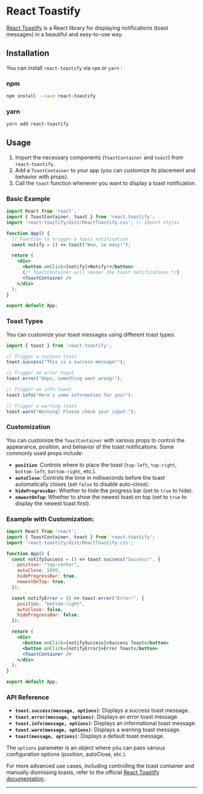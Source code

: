 # React Toastify

[React Toastify](https://github.com/fkhadra/react-toastify) is a React library for displaying notifications (toast messages) in a beautiful and easy-to-use way.

## Installation

You can install `react-toastify` via `npm` or `yarn` :

### npm

```bash
npm install --save react-toastify
```

### yarn

```bash
yarn add react-toastify
```

## Usage

1. Import the necessary components (`ToastContainer` and `toast`) from `react-toastify`.
2. Add a `ToastContainer` to your app (you can customize its placement and behavior with props).
3. Call the `toast` function whenever you want to display a toast notification.

### Basic Example

```jsx
import React from 'react';
import { ToastContainer, toast } from 'react-toastify';
import 'react-toastify/dist/ReactToastify.css'; // Import styles

function App() {
  // Function to trigger a toast notification
  const notify = () => toast("Wow, so easy!");

  return (
    <div>
      <button onClick={notify}>Notify!</button>
      {/* ToastContainer will render the toast notifications */}
      <ToastContainer />
    </div>
  );
}

export default App;
```

### Toast Types

You can customize your toast messages using different toast types:

```jsx
import { toast } from 'react-toastify';

// Trigger a success toast
toast.success("This is a success message!");

// Trigger an error toast
toast.error("Oops, something went wrong!");

// Trigger an info toast
toast.info("Here's some information for you!");

// Trigger a warning toast
toast.warn("Warning! Please check your input.");
```

### Customization

You can customize the `ToastContainer` with various props to control the appearance, position, and behavior of the toast notifications. Some commonly used props include:

- **`position`**: Controls where to place the toast (`top-left`, `top-right`, `bottom-left`, `bottom-right`, etc.).
- **`autoClose`**: Controls the time in milliseconds before the toast automatically closes (set `false` to disable auto-close).
- **`hideProgressBar`**: Whether to hide the progress bar (set to `true` to hide).
- **`newestOnTop`**: Whether to show the newest toast on top (set to `true` to display the newest toast first).

### Example with Customization:

```jsx
import React from 'react';
import { ToastContainer, toast } from 'react-toastify';
import 'react-toastify/dist/ReactToastify.css';

function App() {
  const notifySuccess = () => toast.success("Success!", {
    position: "top-center",
    autoClose: 5000,
    hideProgressBar: true,
    newestOnTop: true,
  });

  const notifyError = () => toast.error("Error!", {
    position: "bottom-right",
    autoClose: false,
    hideProgressBar: false,
  });

  return (
    <div>
      <button onClick={notifySuccess}>Success Toast</button>
      <button onClick={notifyError}>Error Toast</button>
      <ToastContainer />
    </div>
  );
}

export default App;
```

### API Reference

- **`toast.success(message, options)`**: Displays a success toast message.
- **`toast.error(message, options)`**: Displays an error toast message.
- **`toast.info(message, options)`**: Displays an informational toast message.
- **`toast.warn(message, options)`**: Displays a warning toast message.
- **`toast(message, options)`**: Displays a default toast message.

The `options` parameter is an object where you can pass various configuration options (position, autoClose, etc.).

For more advanced use cases, including controlling the toast container and manually dismissing toasts, refer to the official [React Toastify documentation](https://fkhadra.github.io/react-toastify/).

---
